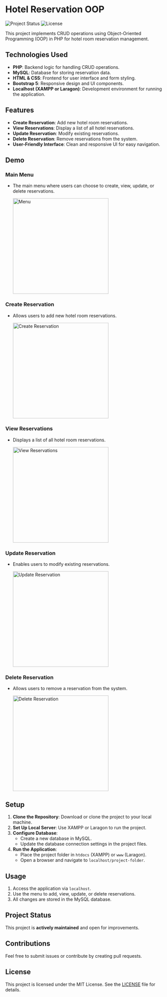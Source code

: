 # Hotel Reservation OOP

![Project Status](https://img.shields.io/badge/status-active-brightgreen) ![License](https://img.shields.io/badge/license-MIT-blue)

This project implements CRUD operations using Object-Oriented Programming (OOP) in PHP for hotel room reservation management.

## Technologies Used
- **PHP**: Backend logic for handling CRUD operations.
- **MySQL**: Database for storing reservation data.
- **HTML & CSS**: Frontend for user interface and form styling.
- **Bootstrap 5**: Responsive design and UI components.
- **Localhost (XAMPP or Laragon)**: Development environment for running the application.

## Features
- **Create Reservation**: Add new hotel room reservations.
- **View Reservations**: Display a list of all hotel reservations.
- **Update Reservation**: Modify existing reservations.
- **Delete Reservation**: Remove reservations from the system.
- **User-Friendly Interface**: Clean and responsive UI for easy navigation.

## Demo

### Main Menu
- The main menu where users can choose to create, view, update, or delete reservations.

  <img src="https://github.com/user-attachments/assets/90311942-b3f1-4c29-bafb-a2d3cbf7f660" alt="Menu" width="300">

### Create Reservation
- Allows users to add new hotel room reservations.

  <img src="https://github.com/user-attachments/assets/a0db2650-69b1-4b8d-a624-5fc93c9cf26a" alt="Create Reservation" width="300">

### View Reservations
- Displays a list of all hotel room reservations.

  <img src="https://github.com/user-attachments/assets/d78bd2cf-e5ba-4cc4-88c7-c75e2bcfe102" alt="View Reservations" width="300">

### Update Reservation
- Enables users to modify existing reservations.

  <img src="https://github.com/user-attachments/assets/8d3c81ca-5248-4577-9a61-ba67247a1877" alt="Update Reservation" width="300">

### Delete Reservation
- Allows users to remove a reservation from the system.

  <img src="https://github.com/user-attachments/assets/bec2ed5e-7302-4a19-b27b-816bcb82ed7a" alt="Delete Reservation" width="300">

## Setup
1. **Clone the Repository**: Download or clone the project to your local machine.
2. **Set Up Local Server**: Use XAMPP or Laragon to run the project.
3. **Configure Database**:
   - Create a new database in MySQL.
   - Update the database connection settings in the project files.
4. **Run the Application**:
   - Place the project folder in `htdocs` (XAMPP) or `www` (Laragon).
   - Open a browser and navigate to `localhost/project-folder`.

## Usage
1. Access the application via `localhost`.
2. Use the menu to add, view, update, or delete reservations.
3. All changes are stored in the MySQL database.

## Project Status
This project is **actively maintained** and open for improvements.

## Contributions
Feel free to submit issues or contribute by creating pull requests.

## License
This project is licensed under the MIT License. See the [LICENSE](LICENSE) file for details.
